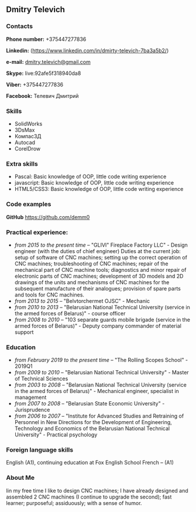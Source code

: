 ## Dmitry Televich

### Contacts
**Phone number:** +375447277836

**Linkedin:** (https://www.linkedin.com/in/dmirty-televich-7ba3a5b2/)

**e-mail:** dmitry.televich@gmail.com

**Skype:** live:92afe5f318940da8

**Viber:** +375447277836

**Facebook:** Телевич Дмитрий


### Skills
* SolidWorks
* 3DsMax
* Компас3Д
* Autocad
* CorelDrow

### Extra skills
* Pascal: Basic knowledge of OOP, little code writing experience
* javascript: Basic knowledge of OOP, little code writing experience
* HTML5/CSS3: Basic knowledge of OOP, little code writing experience

### Code examples
**GitHub** https://github.com/demm0

### Practical experience:
<!-- For work experience, need work; for work, need work experience -->
* *from 2015 to the present time* – "GLIVI" Fireplace Factory LLC" - Design engineer (with the duties of chief engineer)
Duties at the current job:
setup of software of CNC machines; setting up the correct operation of CNC machines; troubleshooting of CNC machines; repair of the mechanical part of CNC machine tools; diagnostics and minor repair of electronic parts of CNC machines; development of 3D models and 2D drawings of the units and mechanisms of CNC machines for the subsequent manufacture of their analogues; provision of spare parts and tools for CNC machines.
* *from 2013 to 2015* – "Belvtorchermet OJSC" - Mechanic
* *from 2010 to 2013* – "Belarusian National Technical University (service in the armed forces of Belarus)" - course officer
* *from 2008 to 2010* – "103 separate guards mobile brigade (service in the armed forces of Belarus)" - Deputy company commander of material support

### Education
* *from February 2019 
 to the present time* – "The Rolling Scopes School" - 2019Q1
* *from 2009 to 2010* – "Belarusian National Technical University" - Master of Technical Sciences
* *from 2003 to 2008* – "Belarusian National Technical University (service in the armed forces of Belarus)" - Mechanical engineer, specialist in management
* *from 2007 to 2008* – "Belarusian State Economic University" - Jurisprudence
* *from 2006 to 2007* – "Institute for Advanced Studies and Retraining of 
						Personnel in New Directions for the Development of 
						Engineering, Technology and Economics of 
						the Belarusian National Technical University" - Practical psychology

### Foreign language skills
English (A1), continuing education at Fox English School
French – (A1)

### About Me
Iin my free time I like to design CNC machines; I have already designed and assembled 2 CNC machines (I continue to upgrade the second);
fast learner;
purposeful;
assiduously;
with a sense of humor.

